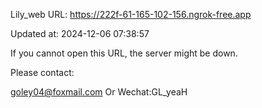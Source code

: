 Lily_web URL: https://222f-61-165-102-156.ngrok-free.app

Updated at: 2024-12-06 07:38:57

If you cannot open this URL, the server might be down.

Please contact: 

goley04@foxmail.com Or Wechat:GL_yeaH